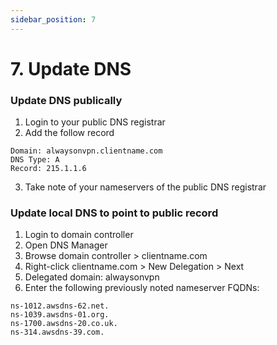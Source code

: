 ```yaml
---
sidebar_position: 7
---
```


# 7. Update DNS

### Update DNS publically

1. Login to your public DNS registrar
2. Add the follow record
```
Domain: alwaysonvpn.clientname.com 
DNS Type: A 
Record: 215.1.1.6
```
3. Take note of your nameservers of the public DNS registrar

### Update local DNS to point to public record

1. Login to domain controller
2. Open DNS Manager
3. Browse domain controller > clientname.com
4. Right-click clientname.com > New Delegation > Next
5. Delegated domain: alwaysonvpn
6. Enter the following previously noted nameserver FQDNs:
```
ns-1012.awsdns-62.net.
ns-1039.awsdns-01.org.
ns-1700.awsdns-20.co.uk.
ns-314.awsdns-39.com.
```
